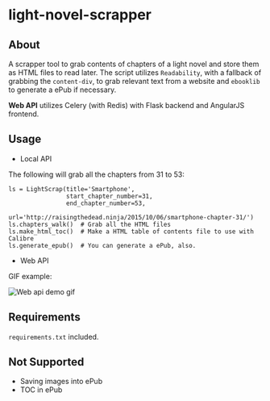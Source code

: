 # light-novel-scrapper

## About

A scrapper tool to grab contents of chapters of a light novel and store them as
HTML files to read later. The script utilizes `Readability`, with a fallback of
grabbing the `content-div`, to grab relevant text from a website and  `ebooklib`
to generate a ePub if necessary.

**Web API** utilizes Celery (with Redis) with Flask backend and AngularJS frontend.

## Usage

* Local API

The following will grab all the chapters from 31 to 53:

    ls = LightScrap(title='Smartphone',
                    start_chapter_number=31,
                    end_chapter_number=53,
                    url='http://raisingthedead.ninja/2015/10/06/smartphone-chapter-31/')          
    ls.chapters_walk()  # Grab all the HTML files
    ls.make_html_toc()  # Make a HTML table of contents file to use with Calibre
    ls.generate_epub()  # You can generate a ePub, also.

* Web API

GIF example:

![Web api demo gif](https://raw.githubusercontent.com/exp0nge/light-novel-scrapper/master/webapp-demo.gif)

## Requirements

`requirements.txt` included.

## Not Supported

- Saving images into ePub
- TOC in ePub
